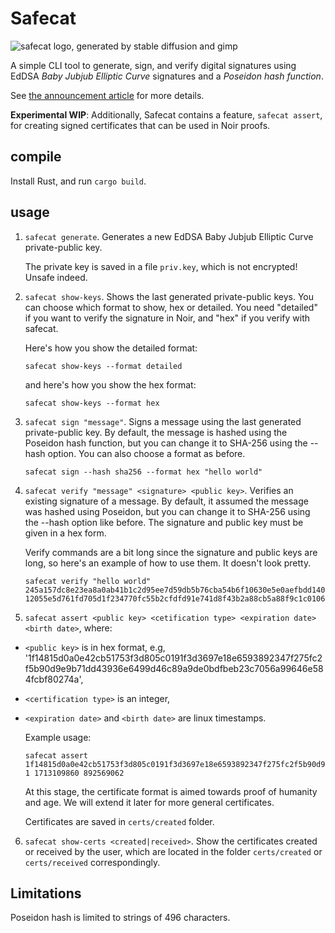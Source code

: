 # Safecat
![safecat logo, generated by stable diffusion and gimp](https://neiman.co.il/images/safecat.png)

A simple CLI tool to generate, sign, and verify digital signatures using EdDSA *Baby Jubjub Elliptic Curve* signatures and a *Poseidon hash function*.

See [the announcement article](http://neimanslab.org/2024-02-19/safecat.html) for more details.

**Experimental WIP**: Additionally, Safecat contains a feature, `safecat assert`, for creating signed certificates that can be used in Noir proofs.

## compile
Install Rust, and run `cargo build`.

## usage
1. `safecat generate`. Generates a new EdDSA Baby Jubjub Elliptic Curve private-public key.

    The private key is saved in a file `priv.key`, which is not encrypted! Unsafe indeed.

2. `safecat show-keys`. Shows the last generated private-public keys. You can choose which format to show, hex or detailed. You need "detailed" if you want to verify the signature in Noir, and "hex" if you verify with safecat.

    Here's how you show the detailed format:
    ```
    safecat show-keys --format detailed
    ```
    and here's how you show the hex format:
    ```
    safecat show-keys --format hex
    ```

3. `safecat sign "message"`. Signs a message using the last generated private-public key. By default, the message is hashed using the Poseidon hash function, but you can change it to SHA-256 using the --hash option. You can also choose a format as before.
    ```
    safecat sign --hash sha256 --format hex "hello world"
    ```

4. `safecat verify "message" <signature> <public key>`. Verifies an existing signature of a message. By default, it assumed the message was hashed using Poseidon, but you can change it to SHA-256 using the --hash option like before. The signature and public key must be given in a hex form. 

    Verify commands are a bit long since the signature and public keys are long, so here's an example of how to use them. It doesn't look pretty.
    ```
    safecat verify "hello world" 245a157dc8e23ea8a0ab41b1c2d95ee7d59db5b76cba54b6f10630e5e0aefbdd140996400320386a9a2ec4b06ea7d1c885cd311751445ea171af1ab64dba5ace0420d34429497da49443ae35deb8e3daa745dc0e776df3703640078a67982cad 12055e5d761fd705d1f234770fc55b2cfdfd91e741d8f43b2a88cb5a88f9c1c01061ca2f21151da2903e7ccdf11dbda65c20851dd1df4ac522431041ea1738f9
    ```
5. `safecat assert <public key> <cetification type> <expiration date> <birth date>`, where:
- `<public key>` is in hex format, e.g, '1f14815d0a0e42cb51753f3d805c0191f3d3697e18e6593892347f275fc2f5b90d9e9b71dd43936e6499d46c89a9de0bdfbeb23c7056a99646e584fcbf80274a',
- `<certification type>` is an integer,
- `<expiration date>` and `<birth date>` are linux timestamps.

    Example usage:

  ```
  safecat assert 1f14815d0a0e42cb51753f3d805c0191f3d3697e18e6593892347f275fc2f5b90d9e9b71dd43936e6499d46c89a9de0bdfbeb23c7056a99646e584fcbf80274a 1 1713109860 892569062
  ```

    At this stage, the certificate format is aimed towards proof of humanity and age. We will extend it later for more general certificates.

    Certificates are saved in `certs/created` folder.

6. `safecat show-certs <created|received>`. Show the certificates created or received by the user, which are located in the folder `certs/created` or `certs/received` correspondingly.

## Limitations
Poseidon hash is limited to strings of 496 characters.
